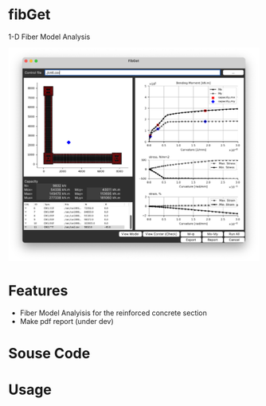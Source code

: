 # fibGet

1-D Fiber Model Analysis

![Image](./images/screen.png)

# Features
- Fiber Model Analyisis for the reinforced concrete section
- Make pdf report (under dev)

# Souse Code

# Usage

